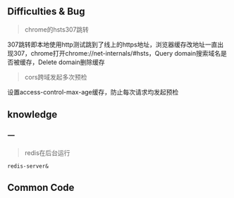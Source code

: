 ## Difficulties & Bug

> chrome的hsts307跳转

307跳转即本地使用http测试跳到了线上的https地址，浏览器缓存改地址一直出现307，chrome打开chrome://net-internals/#hsts，Query domain搜索域名是否被缓存，Delete domain删除缓存

> cors跨域发起多次预检

设置access-control-max-age缓存，防止每次请求均发起预检

## knowledge

### 一

> redis在后台运行

```
redis-server&
```

## Common Code
